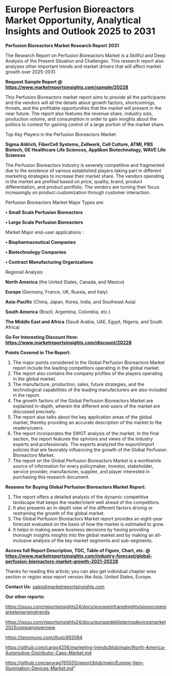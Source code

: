 # Europe Perfusion Bioreactors Market Opportunity, Analytical Insights and Outlook 2025 to 2031

<strong>Perfusion Bioreactors Market Research Report 2031</strong>

The Research Report on Perfusion Bioreactors Market is a Skillful and Deep Analysis of the Present Situation and Challenges. This research report also analyzes other important trends and market drivers that will affect market growth over 2025-2031.

<strong>Request Sample Report @ <a href=https://www.marketreportsinsights.com/sample/20228>https://www.marketreportsinsights.com/sample/20228</a></strong>

This Perfusion Bioreactors market report aims to provide all the participants and the vendors will all the details about growth factors, shortcomings, threats, and the profitable opportunities that the market will present in the near future. The report also features the revenue share, industry size, production volume, and consumption in order to gain insights about the politics to contest for gaining control of a large portion of the market share.

Top Key Players in the Perfusion Bioreactors Market:

<strong>Sigma Aldrich, FiberCell Systems, Zellwerk, Cell Culture, ATMI, PBS Biotech, GE Healthcare Life Sciences, Applikon Biotechnology, WAVE Life Sciences</strong>

The Perfusion Bioreactors Industry is severely competitive and fragmented due to the existence of various established players taking part in different marketing strategies to increase their market share. The vendors operating in the market are profiled based on price, quality, brand, product differentiation, and product portfolio. The vendors are turning their focus increasingly on product customization through customer interaction.

Perfusion Bioreactors Market Major Types are:

<strong>• Small Scale Perfusion Bioreactors

• Large Scale Perfusion Bioreactors</strong>

Market Major end-user applications :

<strong>• Biopharmaceutical Companies

• Biotechnology Companies

• Contract Manufacturing Organizations</strong>

Regional Analysis

</u><strong><b>North America</b></strong> (the United States, Canada, and Mexico)

<strong><b>Europe </b></strong>(Germany, France, UK, Russia, and Italy)

<strong><b>Asia-Pacific</b></strong> (China, Japan, Korea, India, and Southeast Asia)

<strong><b>South America</b></strong> (Brazil, Argentina, Colombia, etc.)

<strong><b>The Middle East and Africa</b></strong> (Saudi Arabia, UAE, Egypt, Nigeria, and South Africa)

<strong>Go For Interesting Discount Here: <a href=https://www.marketreportsinsights.com/discount/20228>https://www.marketreportsinsights.com/discount/20228</a></strong>

<strong>Points Covered in The Report:</strong>
<ol>
  <li>The major points considered in the Global Perfusion Bioreactors Market report include the leading competitors operating in the global market.</li>
  <li>The report also contains the company profiles of the players operating in the global market.</li>
  <li>The manufacture, production, sales, future strategies, and the technological capabilities of the leading manufacturers are also included in the report.</li>
  <li>The growth factors of the Global Perfusion Bioreactors Market are explained in-depth, wherein the different end-users of the market are discussed precisely.</li>
  <li>The report also talks about the key application areas of the global market, thereby providing an accurate description of the market to the readers/users.</li>
  <li>The report incorporates the SWOT analysis of the market. In the final section, the report features the opinions and views of the industry experts and professionals. The experts analyzed the export/import policies that are favorably influencing the growth of the Global Perfusion Bioreactors Market.</li>
  <li>The report on the Global Perfusion Bioreactors Market is a worthwhile source of information for every policymaker, investor, stakeholder, service provider, manufacturer, supplier, and player interested in purchasing this research document.</li>
</ol>
<strong>Reasons for Buying Global Perfusion Bioreactors Market Report:</strong>

<ol>
  <li>The report offers a detailed analysis of the dynamic competitive landscape that keeps the reader/client well ahead of the competitors.</li>
  <li>It also presents an in-depth view of the different factors driving or restraining the growth of the global market.</li>
  <li>The Global Perfusion Bioreactors Market report provides an eight-year forecast evaluated on the basis of how the market is estimated to grow.</li>
  <li>It helps in making aware business decisions by having providing thorough insights insights into the global market and by making an all-inclusive analysis of the key market segments and sub-segments.</li>
</ol>
<strong>Access full Report Description, TOC, Table of Figure, Chart, etc. @ <a href=https://www.marketreportsinsights.com/industry-forecast/global-perfusion-bioreactors-market-growth-2021-20228>https://www.marketreportsinsights.com/industry-forecast/global-perfusion-bioreactors-market-growth-2021-20228</a></strong>


Thanks for reading this article; you can also get individual chapter wise section or region wise report version like Asia, United States, Europe.

<strong>Contact Us:</strong>
sales@marketreportsinsights.com

<strong>Our other reports:</strong>

<a href=https://issuu.com/reportsinsights24/docs/europeinfrarednightvisionscopemarketemergingtrends>https://issuu.com/reportsinsights24/docs/europeinfrarednightvisionscopemarketemergingtrends</a>

<a href=https://issuu.com/reportsinsights24/docs/europedeblisteringdevicesmarket2025companyoverview>https://issuu.com/reportsinsights24/docs/europedeblisteringdevicesmarket2025companyoverview</a>

<a href=https://tanomuno.com/illust/492084>https://tanomuno.com/illust/492084</a>

<a href=https://github.com/cargo4256/marketing-trends/blob/main/North-America-Automotive-Distributor-Caps-Market.md>https://github.com/cargo4256/marketing-trends/blob/main/North-America-Automotive-Distributor-Caps-Market.md</a>

<a href=https://github.com/anurag765555/report/blob/main/Europe-Vein-Illumination-Devices-Market.md>https://github.com/anurag765555/report/blob/main/Europe-Vein-Illumination-Devices-Market.md</a>"
